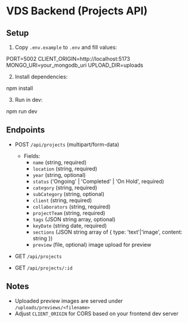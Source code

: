 # VDS Backend (Projects API)

## Setup
1. Copy `.env.example` to `.env` and fill values:

PORT=5002
CLIENT_ORIGIN=http://localhost:5173
MONGO_URI=your_mongodb_uri
UPLOAD_DIR=uploads

2. Install dependencies:

npm install

3. Run in dev:

npm run dev

## Endpoints
- POST `/api/projects` (multipart/form-data)
  - Fields:
    - `name` (string, required)
    - `location` (string, required)
    - `year` (string, optional)
    - `status` ('Ongoing' | 'Completed' | 'On Hold', required)
    - `category` (string, required)
    - `subCategory` (string, optional)
    - `client` (string, required)
    - `collaborators` (string, required)
    - `projectTeam` (string, required)
    - `tags` (JSON string array, optional)
    - `keyDate` (string date, required)
    - `sections` (JSON string array of { type: 'text'|'image', content: string })
    - `preview` (file, optional) image upload for preview

- GET `/api/projects`
- GET `/api/projects/:id`

## Notes
- Uploaded preview images are served under `/uploads/previews/<filename>`
- Adjust `CLIENT_ORIGIN` for CORS based on your frontend dev server

